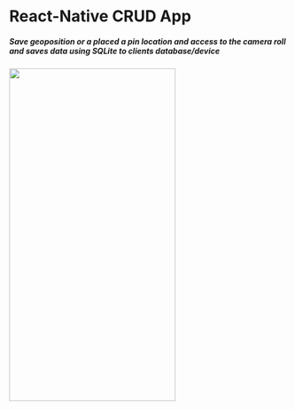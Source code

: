 # React-Native CRUD App

<h5>Save geoposition or a placed a pin location and access to the camera roll and saves data using SQLite to clients database/device</h5>
<img src="./assets/SQLite-RN.gif" width="300" height="600">
<br>
